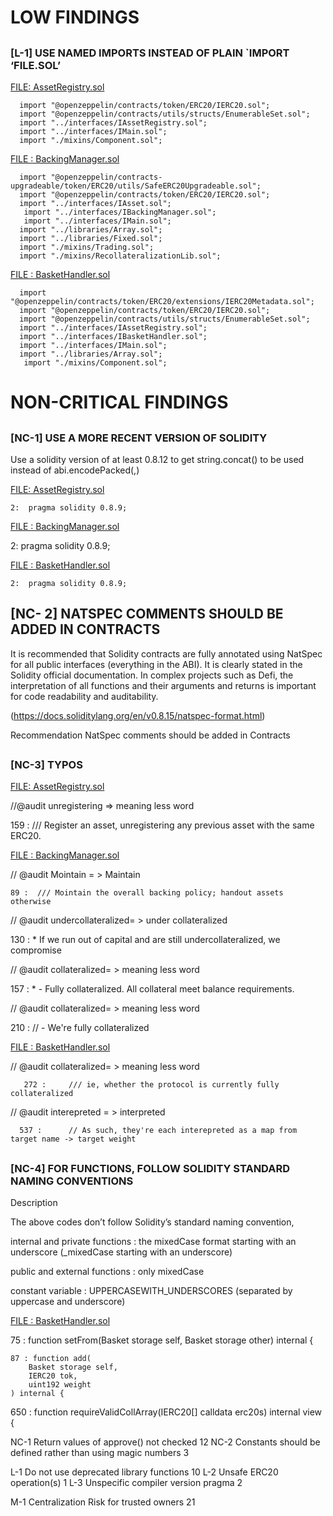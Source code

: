 # LOW FINDINGS

##

### [L-1]  USE NAMED IMPORTS INSTEAD OF PLAIN `IMPORT ‘FILE.SOL’

[FILE: AssetRegistry.sol](https://github.com/reserve-protocol/protocol/blob/df7ecadc2bae74244ace5e8b39e94bc992903158/contracts/p1/AssetRegistry.sol)

      import "@openzeppelin/contracts/token/ERC20/IERC20.sol";
      import "@openzeppelin/contracts/utils/structs/EnumerableSet.sol";
      import "../interfaces/IAssetRegistry.sol";
      import "../interfaces/IMain.sol";
      import "./mixins/Component.sol";

[FILE : BackingManager.sol](https://github.com/reserve-protocol/protocol/blob/df7ecadc2bae74244ace5e8b39e94bc992903158/contracts/p1/BackingManager.sol)

      import "@openzeppelin/contracts-upgradeable/token/ERC20/utils/SafeERC20Upgradeable.sol";
      import "@openzeppelin/contracts/token/ERC20/IERC20.sol";
      import "../interfaces/IAsset.sol";
       import "../interfaces/IBackingManager.sol";
       import "../interfaces/IMain.sol";
      import "../libraries/Array.sol";
      import "../libraries/Fixed.sol";
      import "./mixins/Trading.sol";
      import "./mixins/RecollateralizationLib.sol";

[FILE : BasketHandler.sol](https://github.com/reserve-protocol/protocol/blob/df7ecadc2bae74244ace5e8b39e94bc992903158/contracts/p1/BasketHandler.sol)

      import "@openzeppelin/contracts/token/ERC20/extensions/IERC20Metadata.sol";
      import "@openzeppelin/contracts/token/ERC20/IERC20.sol";
      import "@openzeppelin/contracts/utils/structs/EnumerableSet.sol";
      import "../interfaces/IAssetRegistry.sol";
      import "../interfaces/IBasketHandler.sol";
      import "../interfaces/IMain.sol";
      import "../libraries/Array.sol";
       import "./mixins/Component.sol";


# NON-CRITICAL FINDINGS 

##

### [NC-1] USE A MORE RECENT VERSION OF SOLIDITY

 Use a solidity version of at least 0.8.12 to get string.concat() to be used instead of abi.encodePacked(<str>,<str>)

[FILE: AssetRegistry.sol](https://github.com/reserve-protocol/protocol/blob/df7ecadc2bae74244ace5e8b39e94bc992903158/contracts/p1/AssetRegistry.sol)

    2:  pragma solidity 0.8.9;

[FILE : BackingManager.sol](https://github.com/reserve-protocol/protocol/blob/df7ecadc2bae74244ace5e8b39e94bc992903158/contracts/p1/BackingManager.sol)

   2:  pragma solidity 0.8.9;

[FILE : BasketHandler.sol](https://github.com/reserve-protocol/protocol/blob/df7ecadc2bae74244ace5e8b39e94bc992903158/contracts/p1/BasketHandler.sol)

    2:  pragma solidity 0.8.9;

## [NC- 2]  NATSPEC COMMENTS SHOULD BE ADDED IN CONTRACTS

It is recommended that Solidity contracts are fully annotated using NatSpec for all public interfaces (everything in the ABI). It is clearly stated in the Solidity official documentation.
In complex projects such as Defi, the interpretation of all functions and their arguments and returns is important for code readability and auditability.

(https://docs.soliditylang.org/en/v0.8.15/natspec-format.html)

Recommendation
NatSpec comments should be added in Contracts

##

### [NC-3]  TYPOS

[FILE: AssetRegistry.sol](https://github.com/reserve-protocol/protocol/blob/df7ecadc2bae74244ace5e8b39e94bc992903158/contracts/p1/AssetRegistry.sol)

 //@audit unregistering => meaning less word

  159 :  /// Register an asset, unregistering any previous asset with the same ERC20.

[FILE : BackingManager.sol](https://github.com/reserve-protocol/protocol/blob/df7ecadc2bae74244ace5e8b39e94bc992903158/contracts/p1/BackingManager.sol)

// @audit Mointain = > Maintain

    89 :  /// Mointain the overall backing policy; handout assets otherwise

// @audit undercollateralized= > under collateralized

   130 :   * If we run out of capital and are still undercollateralized, we compromise

// @audit collateralized= > meaning less word

   157 :   *   - Fully collateralized. All collateral meet balance requirements.

// @audit collateralized= > meaning less word

   210 :  // - We're fully collateralized

[FILE : BasketHandler.sol](https://github.com/reserve-protocol/protocol/blob/df7ecadc2bae74244ace5e8b39e94bc992903158/contracts/p1/BasketHandler.sol)

// @audit collateralized= > meaning less word

       272 :     /// ie, whether the protocol is currently fully collateralized

// @audit interepreted = > interpreted

      537 :      // As such, they're each interepreted as a map from target name -> target weight   

##

### [NC-4]  FOR FUNCTIONS, FOLLOW SOLIDITY STANDARD NAMING CONVENTIONS

Description

The above codes don’t follow Solidity’s standard naming convention,

internal and private functions : the mixedCase format starting with an underscore (_mixedCase starting with an underscore)

public and external functions : only mixedCase

constant variable : UPPERCASEWITH_UNDERSCORES (separated by uppercase and underscore)

[FILE : BasketHandler.sol](https://github.com/reserve-protocol/protocol/blob/df7ecadc2bae74244ace5e8b39e94bc992903158/contracts/p1/BasketHandler.sol)

   75 : function setFrom(Basket storage self, Basket storage other) internal {

    87 : function add(
        Basket storage self,
        IERC20 tok,
        uint192 weight
    ) internal {


  650 :   function requireValidCollArray(IERC20[] calldata erc20s) internal view {













NC-1	Return values of approve() not checked	12
NC-2	Constants should be defined rather than using magic numbers	3

L-1	Do not use deprecated library functions	10
L-2	Unsafe ERC20 operation(s)	1
L-3	Unspecific compiler version pragma	2

M-1	Centralization Risk for trusted owners	21